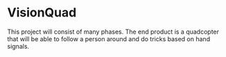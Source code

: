 # VisionQuad
This project will consist of many phases. The end product is a quadcopter that will be able to follow a person around and do tricks based on hand signals.

